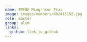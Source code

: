 ```yaml
---
name: 蔡明勳 Ming-hsun Tsai 
image: images/members/602415152.jpg 
role: master
group: alum
links:
  github: link_to_github 
---
```

